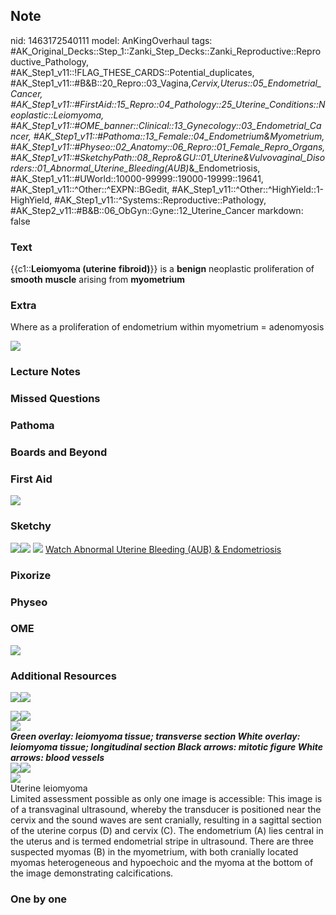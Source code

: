 ## Note
nid: 1463172540111
model: AnKingOverhaul
tags: #AK_Original_Decks::Step_1::Zanki_Step_Decks::Zanki_Reproductive::Reproductive_Pathology, #AK_Step1_v11::!FLAG_THESE_CARDS::Potential_duplicates, #AK_Step1_v11::#B&B::20_Repro::03_Vagina,_Cervix,_Uterus::05_Endometrial_Cancer, #AK_Step1_v11::#FirstAid::15_Repro::04_Pathology::25_Uterine_Conditions::Neoplastic::Leiomyoma, #AK_Step1_v11::#OME_banner::Clinical::13_Gynecology::03_Endometrial_Cancer, #AK_Step1_v11::#Pathoma::13_Female::04_Endometrium_&_Myometrium, #AK_Step1_v11::#Physeo::02_Anatomy::06_Repro::01_Female_Repro_Organs, #AK_Step1_v11::#SketchyPath::08_Repro_&_GU::01_Uterine_&_Vulvovaginal_Disorders::01_Abnormal_Uterine_Bleeding_(AUB)_&_Endometriosis, #AK_Step1_v11::#UWorld::10000-99999::19000-19999::19641, #AK_Step1_v11::^Other::^EXPN::BGedit, #AK_Step1_v11::^Other::^HighYield::1-HighYield, #AK_Step1_v11::^Systems::Reproductive::Pathology, #AK_Step2_v11::#B&B::06_ObGyn::Gyne::12_Uterine_Cancer
markdown: false

### Text
<div>
  {{c1::<b>Leiomyoma (uterine</b> <b>fibroid)</b>}} is a
  <b>benign</b> neoplastic proliferation of <b>smooth</b>
  <b>muscle</b> arising from <b>myometrium</b>
</div>

### Extra
Where as a proliferation of endometrium within myometrium =
adenomyosis
<div><img src="paste-125988570660865.jpg"></div>

### Lecture Notes


### Missed Questions


### Pathoma


### Boards and Beyond


### First Aid
<img src="tmpqVw9S1.png">

### Sketchy
<img src="11.%20leiomyomas.jpg"><img src=
"Screen%20Shot%202020-04-28%20at%209.32.25%20AM.JPG"> <img src=
"Zoverall%20picture-8a8079e9044c423bfffc4b51cbd8343b6e29b9dd.JPG">
<a href=
"https://dashboard.sketchy.com/study/medical/courses/medical-pathophysiology/units/medical-pathophysiology-reproductive-gu/videos/medical-pathophysiology-reproductive-and-gu-uterine-and-vulvovaginal-disorders-abnormal-uterine-bleeding-aub-and-endometriosis?utm_source=anki&utm_medium=partnership&utm_campaign=february_update&utm_content=medical">
Watch Abnormal Uterine Bleeding (AUB) & Endometriosis</a>

### Pixorize


### Physeo


### OME
<div class="ome-widget">
  <a href=
  "https://onlinemeded.org/spa/gynecology/endometrial-cancer/acquire?ref=anki">
  <img src="_OME_AnkiFlashcards_Lesson_1.png"></a>
</div>

### Additional Resources
<img src=
"paste-ea7ceaf6aaad1b5f27424af65f27d5a90bd23437.jpg"><img src=
"paste-7e7f84403adc2a5cde757e2c83e679668098b559.jpg">
<div><img src=
"paste-6da9062d8e87324c299ef45c4445261a1de5c268.jpg"><img src=
"paste-9dc3287cfa9a474f4f6de732487701f904625e6d.jpg"></div>
<div><img src="5a2561eba4ce1.jpg"></div>
<div>
  <b><i>Green overlay: leiomyoma tissue; transverse section White
  overlay: leiomyoma tissue; longitudinal section Black arrows:
  mitotic figure White arrows: blood vessels</i></b>
</div>
<div><img src=
"paste-f40271fab6874a44ced213946b5fa193cd393a12.jpg"><img src=
"big_5081d944712c5.jpg"></div>
<div><img src="5081d944712c5.jpg"></div>
<div>
  <div>
    <div>
      Uterine leiomyoma
    </div>
  </div>
  <div>
    <div>
      <div>
        Limited assessment possible as only one image is
        accessible: This image is of a transvaginal ultrasound,
        whereby the transducer is positioned near the cervix and
        the sound waves are sent cranially, resulting in a sagittal
        section of the uterine corpus (D) and cervix (C). The
        endometrium (A) lies central in the uterus and is termed
        endometrial stripe in ultrasound. There are three suspected
        myomas (B) in the myometrium, with both cranially located
        myomas heterogeneous and hypoechoic and the myoma at the
        bottom of the image demonstrating calcifications.
      </div>
    </div>
  </div>
</div>

### One by one

